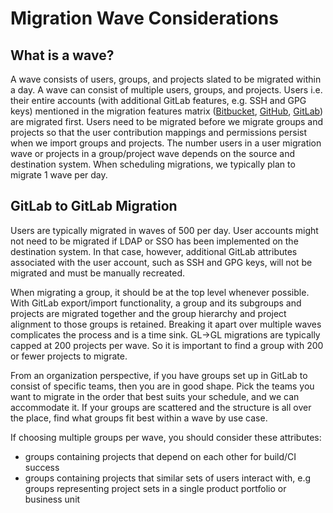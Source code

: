 # Migration Wave Considerations

## What is a wave?

A wave consists of users, groups, and projects slated to be migrated within a day. A wave can consist of multiple users, groups, and projects.
Users i.e. their entire accounts (with additional GitLab features, e.g. SSH and GPG keys) mentioned in the migration features matrix ([Bitbucket](customer/bitbucket-migration-features-matrix.md), [GitHub](customer/github-migration-features-matrix.md), [GitLab](customer/gitlab-migration-features-matrix.md)) are migrated first. Users need to be migrated before we migrate groups and projects so that the user contribution mappings and permissions persist when we import groups and projects.  The number users in a user migration wave or projects in a group/project wave depends on the source and destination system.  When scheduling migrations, we typically plan to migrate 1 wave per day.

## GitLab to GitLab Migration

Users are typically migrated in waves of 500 per day.  User accounts might not need to be migrated if LDAP or SSO has been implemented on the destination system.  In that case, however, additional GitLab attributes associated with the user account, such as SSH and GPG keys, will not be migrated and must be manually recreated.

When migrating a group, it should be at the top level whenever possible.  With GitLab export/import functionality, a group and its subgroups and projects are migrated together and the group hierarchy and project alignment to those groups is retained. Breaking it apart over multiple waves complicates the process and is a time sink. GL->GL migrations are typically capped at 200 projects per wave.  So it is important to find a group with 200 or fewer projects to migrate.

From an organization perspective, if you have groups set up in GitLab to consist of specific teams, then you are in good shape. Pick the teams you want to migrate in the order that best suits your schedule, and we can accommodate it. If your groups are scattered and the structure is all over the place, find what groups fit best within a wave by use case.

If choosing multiple groups per wave, you should consider these attributes:

- groups containing projects that depend on each other for build/CI success
- groups containing projects that similar sets of users interact with, e.g groups representing project sets in a single product portfolio or business unit

<!--### Other Git Source to GitLab Migration-->
